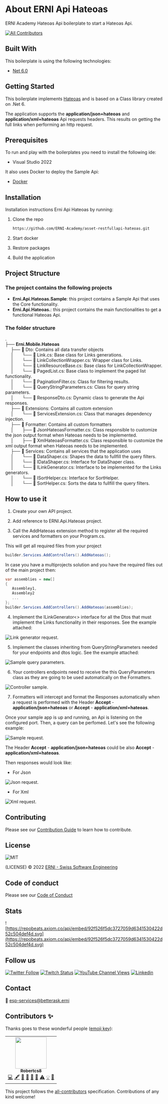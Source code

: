 # About ERNI Api Hateoas

ERNI Academy Hateoas Api boilerplate to start a Hateoas Api.

<!-- ALL-CONTRIBUTORS-BADGE:START - Do not remove or modify this section -->
[![All Contributors](https://img.shields.io/badge/all_contributors-1-orange.svg?style=flat-square)](#contributors)
<!-- ALL-CONTRIBUTORS-BADGE:END -->

## Built With

This boilerplate is using the following technologies:

- [Net 6.0](https://docs.microsoft.com/en-us/dotnet/core/whats-new/dotnet-6)


## Getting Started

This boilerplate implements [Hateoas](https://docs.microsoft.com/en-us/azure/architecture/best-practices/api-design#use-hateoas-to-enable-navigation-to-related-resources) and is based on a Class library created on .Net 6. 

The application supports the **application/json+hateoas** and **application/xml+hateoas** Api requests headers. This results on getting the full links when performing an http request.

## Prerequisites

To run and play with the boilerplates you need to install the following ide:

* Visual Studio 2022

It also uses Docker to deploy the Sample Api:

* [Docker](https://docs.docker.com/desktop/windows/install/)

## Installation

Installation instructions Erni Api Hateoas by running:

1. Clone the repo

   ```sh
   https://github.com/ERNI-Academy/asset-restfullapi-hateoas.git
   ```

2. Start docker

3. Restore packages

4. Build the application

## Project Structure

### The project contains the following projects

* **Erni.Api.Hateoas.Sample**: this project contains a Sample Api that uses the Core functionality.
* **Erni.Api.Hateoas.**: this project contains the main functionalities to get a functional Hateoas Api.

### The folder structure

. \
├── **Erni.Mobile.Hateoas** \
 &nbsp;&emsp;├── 📁 Dto: Contains all data transfer objects \
 &nbsp;&emsp;│&emsp;&emsp;└── 📄 Link.cs: Base class for Links generations. \
 &nbsp;&emsp;│&emsp;&emsp;└── 📄 LinkCollectionWrapper.cs: Wrapper class for Links. \
 &nbsp;&emsp;│&emsp;&emsp;└── 📄 LinkResourceBase.cs: Base class for LinkCollectionWrapper. \
 &nbsp;&emsp;│&emsp;&emsp;└── 📄 PagedList.cs: Base class to implement the paged list functionality. \
 &nbsp;&emsp;│&emsp;&emsp;└── 📄 PaginationFilter.cs: Class for filtering results. \
 &nbsp;&emsp;│&emsp;&emsp;└── 📄 QueryStringParameters.cs: Class for query string parameters. \
 &nbsp;&emsp;│&emsp;&emsp;└── 📄 ResponseDto.cs: Dynamic class to generate the Api responses. \
 &nbsp;&emsp;├── 📂 Extensions: Contains all custom extension \
 &nbsp;&emsp;│&emsp;&emsp;└── 📄 ServicesExtension.cs: Class that manages dependency injection. \
 &nbsp;&emsp;├── 📂 Formatter: Contains all custom formatters \
 &nbsp;&emsp;│&emsp;&emsp;├── 📄 JsonHateoasFormatter.cs: Class responsible to customize the json output format when Hateoas needs to be implemented. \
 &nbsp;&emsp;│&emsp;&emsp;├── 📄 XmlHateoasFormatter.cs: Class responsible to customize the xml output format when Hateoas needs to be implemented. \
 &nbsp;&emsp;├── 📂 Services: Contains all services that the application uses \
 &nbsp;&emsp;│&emsp;&emsp;└── 📄 DataShaper.cs: Shapes the data to fullfill the query filters. \
 &nbsp;&emsp;│&emsp;&emsp;└── 📄 IDataShaper.cs: Interface for DataShaper class. \
 &nbsp;&emsp;│&emsp;&emsp;└── 📄 ILinkGenerator.cs: Interface to be implemented for the Links generators. \
 &nbsp;&emsp;│&emsp;&emsp;└── 📄 ISortHelper.cs: Interface for SortHelper. \
 &nbsp;&emsp;│&emsp;&emsp;└── 📄 SortHelper.cs: Sorts the data to fullfill the query filters.

## How to use it

1. Create your own API project.

2. Add reference to ERNI.Api.Hateoas project.

3. Call the AddHateoas extension method to register all the required services and formatters on your Program.cs.

This will get all required files from your project

```csharp
builder.Services.AddControllers().AddHateoas();
```
In case you have a multiprojects solution and you have the required files out of the main project then:
```csharp
var assemblies = new[]
{
   Assembley1, 
   Assembley2
   ...
};
builder.Services.AddControllers().AddHateoas(assemblies);
```

4. Implement the ILinkGenerator<> interface for all the Dtos that must implement the Links functionality in their responses. See the example attached:

![Link generator request](./docs/images/LinkGenerator.PNG "Link generator sample").

5. Implement the classes inheriting from QueryStringParameters needed for your endpoints and dtos logic. See the example attached:

![Sample query parameters](./docs/images/SampleQueryParameters.PNG "Query parameters sample class").

6. Your controllers endpoints need to receive the this QueryParameters class as they are going to be used automatically on the Formatters.

![Controller sample](./docs/images/ControllerSample.PNG "Controller sample").

7. Formatters will intercept and format the Responses automatically when a request is performed with the Header **Accept** - **application/json+hateoas** or **Accept** - **application/xml+hateoas**.
 
Once your sample app is up and running, an Api is listening on the configured port.
Then, a query can be perfomed. Let's see the following example:

![Sample request](./docs/images/SampleRequest.PNG "Sample request").

The Header **Accept** - **application/json+hateoas** could be also **Accept** - **application/xml+hateoas**.

Then responses would look like:

* For Json

![Json request](./docs/images/JsonResponse.PNG "Json request").

* For Xml

![Xml request](./docs/images/XmlResponse.PNG "Xml request").


## Contributing

Please see our [Contribution Guide](CONTRIBUTING.md) to learn how to contribute.

## License

![MIT](https://img.shields.io/badge/License-MIT-blue.svg)

(LICENSE) © 2022 [ERNI - Swiss Software Engineering](https://www.betterask.erni)

## Code of conduct

Please see our [Code of Conduct](CODE_OF_CONDUCT.md)

## Stats

![https://repobeats.axiom.co/api/embed/92f526f5dc3727059d6341530422d52c504def4d.svg](https://repobeats.axiom.co/api/embed/92f526f5dc3727059d6341530422d52c504def4d.svg)

## Follow us

[![Twitter Follow](https://img.shields.io/twitter/follow/ERNI?style=social)](https://www.twitter.com/ERNI)
[![Twitch Status](https://img.shields.io/twitch/status/erni_academy?label=Twitch%20Erni%20Academy&style=social)](https://www.twitch.tv/erni_academy)
[![YouTube Channel Views](https://img.shields.io/youtube/channel/views/UCkdDcxjml85-Ydn7Dc577WQ?label=Youtube%20Erni%20Academy&style=social)](https://www.youtube.com/channel/UCkdDcxjml85-Ydn7Dc577WQ)
[![Linkedin](https://img.shields.io/badge/linkedin-31k-green?style=social&logo=Linkedin)](https://www.linkedin.com/company/erni)

## Contact

📧 [esp-services@betterask.erni](mailto:esp-services@betterask.erni)

## Contributors ✨

Thanks goes to these wonderful people ([emoji key](https://allcontributors.org/docs/en/emoji-key)):

<!-- ALL-CONTRIBUTORS-LIST:START - Do not remove or modify this section -->
<!-- prettier-ignore-start -->
<!-- markdownlint-disable -->
<table>
  <tr>
    <td align="center"><a href="https://github.com/Robertcs8"><img src="https://avatars.githubusercontent.com/u/100421143?v=4?s=100" width="100px;" alt=""/><br /><sub><b>Robertcs8</b></sub></a><br /><a href="https://github.com/ERNI-Academy/asset-restfullapi-hateoas/commits?author=Robertcs8" title="Code">💻</a> <a href="#content-Robertcs8" title="Content">🖋</a> <a href="https://github.com/ERNI-Academy/asset-restfullapi-hateoas/commits?author=Robertcs8" title="Documentation">📖</a> <a href="#design-Robertcs8" title="Design">🎨</a> <a href="#ideas-Robertcs8" title="Ideas, Planning, & Feedback">🤔</a> <a href="#maintenance-Robertcs8" title="Maintenance">🚧</a> <a href="https://github.com/ERNI-Academy/asset-restfullapi-hateoas/commits?author=Robertcs8" title="Tests">⚠️</a> <a href="#example-Robertcs8" title="Examples">💡</a> <a href="https://github.com/ERNI-Academy/asset-restfullapi-hateoas/pulls?q=is%3Apr+reviewed-by%3ARobertcs8" title="Reviewed Pull Requests">👀</a></td>
  </tr>
</table>

<!-- markdownlint-restore -->
<!-- prettier-ignore-end -->

<!-- ALL-CONTRIBUTORS-LIST:END -->
This project follows the [all-contributors](https://github.com/all-contributors/all-contributors) specification. Contributions of any kind welcome!
